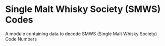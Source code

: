 # Single Malt Whisky Society (SMWS) Codes
A module containing data to decode SMWS (Single Malt Whisky Society) Code Numbers